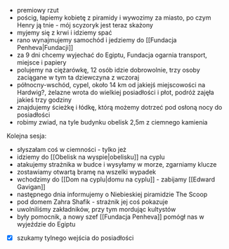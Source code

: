 
* premiowy rzut
* pościg, łapiemy kobietę z piramidy i wywozimy za miasto, po czym Henry ją tnie - mój scyzoryk jest teraz skażony
* myjemy się z krwi i idziemy spać
* rano wynajmujemy samochód i jedziemy do [[Fundacja Penheva|Fundacji]]
* za 9 dni chcemy wyjechać do Egiptu, Fundacja ogarnia transport, miejsce i papiery
* polujemy na ciężarówkę, 12 osób idzie dobrowolnie, trzy osoby zaciągane w tym ta dziewczyna z wczoraj
* północny-wschód, cypel, około 14 km od jakiejś miejscowości na Hardwig?, żelazne wrota do wielkiej posiadłości i płot, podróż zajęła jakieś trzy godziny
* znajdujemy ścieżkę i łódkę, którą możemy dotrzeć pod osłoną nocy do posiadłości
* robimy zwiad, na tyle budynku obelisk 2,5m z ciemnego kamienia

Kolejna sesja:
* słyszałam coś w ciemności - tylko jeż
* idziemy do [[Obelisk na wyspie|obelisku]] na cyplu
* atakujemy strażnika w budce i wysyłamy w morze, zgarniamy klucze
* zostawiamy otwartą bramę na wszelki wypadek
* wchodzimy do [[Dom na cyplu|domu na cyplu]] - zabijamy [[Edward Gavigan]]
* następnego dnia informujemy o Niebieskiej piramidzie The Scoop
* pod domem Zahra Shafik - strażnik jej coś pokazuje
* uwolniliśmy zakładników, przy tym mordując kultystów
* były pomocnik, a nowy szef [[Fundacja Penheva]] pomógł nas w wyjeździe do Egiptu


 
 
- [x] szukamy tylnego wejścia do posiadłości


